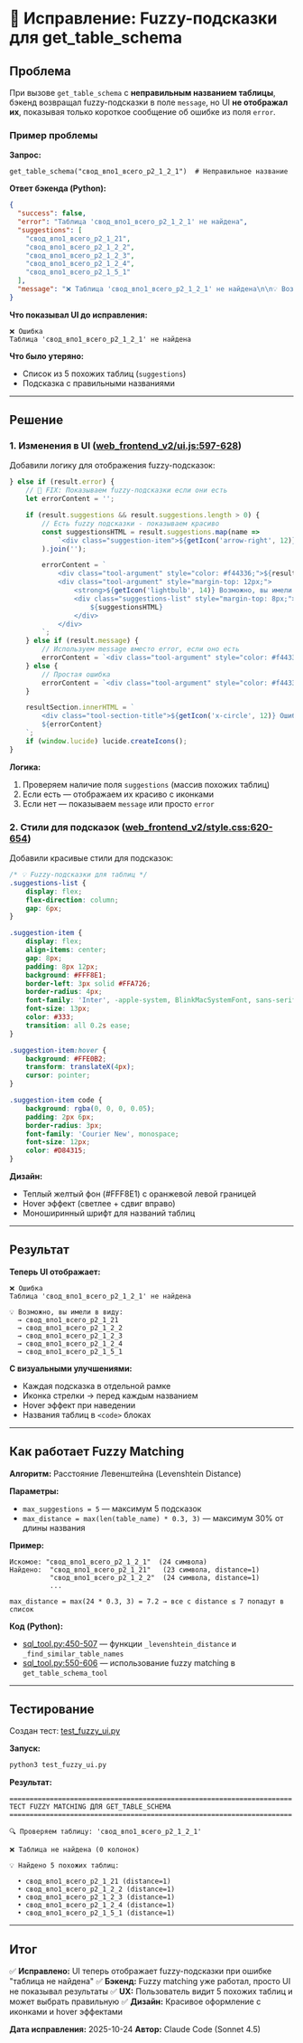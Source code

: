 # 🔧 Исправление: Fuzzy-подсказки для get_table_schema

## Проблема

При вызове `get_table_schema` с **неправильным названием таблицы**, бэкенд возвращал fuzzy-подсказки в поле `message`, но UI **не отображал их**, показывая только короткое сообщение об ошибке из поля `error`.

### Пример проблемы

**Запрос:**
```
get_table_schema("свод_впо1_всего_р2_1_2_1")  # Неправильное название
```

**Ответ бэкенда (Python):**
```json
{
  "success": false,
  "error": "Таблица 'свод_впо1_всего_р2_1_2_1' не найдена",
  "suggestions": [
    "свод_впо1_всего_р2_1_21",
    "свод_впо1_всего_р2_1_2_2",
    "свод_впо1_всего_р2_1_2_3",
    "свод_впо1_всего_р2_1_2_4",
    "свод_впо1_всего_р2_1_5_1"
  ],
  "message": "❌ Таблица 'свод_впо1_всего_р2_1_2_1' не найдена\n\n💡 Возможно, вы имели в виду одну из этих таблиц:\n  • свод_впо1_всего_р2_1_21\n  • свод_впо1_всего_р2_1_2_2\n  • ...\n\n🔍 Попробуйте вызвать get_table_schema с одним из предложенных названий."
}
```

**Что показывал UI до исправления:**
```
❌ Ошибка
Таблица 'свод_впо1_всего_р2_1_2_1' не найдена
```

**Что было утеряно:**
- Список из 5 похожих таблиц (`suggestions`)
- Подсказка с правильными названиями

---

## Решение

### 1. Изменения в UI ([web_frontend_v2/ui.js:597-628](web_frontend_v2/ui.js#L597-L628))

Добавили логику для отображения fuzzy-подсказок:

```javascript
} else if (result.error) {
    // 🔧 FIX: Показываем fuzzy-подсказки если они есть
    let errorContent = '';

    if (result.suggestions && result.suggestions.length > 0) {
        // Есть fuzzy подсказки - показываем красиво
        const suggestionsHTML = result.suggestions.map(name =>
            `<div class="suggestion-item">${getIcon('arrow-right', 12)} <code>${name}</code></div>`
        ).join('');

        errorContent = `
            <div class="tool-argument" style="color: #f44336;">${result.error}</div>
            <div class="tool-argument" style="margin-top: 12px;">
                <strong>${getIcon('lightbulb', 14)} Возможно, вы имели в виду:</strong>
                <div class="suggestions-list" style="margin-top: 8px;">
                    ${suggestionsHTML}
                </div>
            </div>
        `;
    } else if (result.message) {
        // Используем message вместо error, если оно есть
        errorContent = `<div class="tool-argument" style="color: #f44336; white-space: pre-wrap;">${result.message}</div>`;
    } else {
        // Простая ошибка
        errorContent = `<div class="tool-argument" style="color: #f44336;">${result.error}</div>`;
    }

    resultSection.innerHTML = `
        <div class="tool-section-title">${getIcon('x-circle', 12)} Ошибка</div>
        ${errorContent}
    `;
    if (window.lucide) lucide.createIcons();
}
```

**Логика:**
1. Проверяем наличие поля `suggestions` (массив похожих таблиц)
2. Если есть — отображаем их красиво с иконками
3. Если нет — показываем `message` или просто `error`

### 2. Стили для подсказок ([web_frontend_v2/style.css:620-654](web_frontend_v2/style.css#L620-L654))

Добавили красивые стили для подсказок:

```css
/* 💡 Fuzzy-подсказки для таблиц */
.suggestions-list {
    display: flex;
    flex-direction: column;
    gap: 6px;
}

.suggestion-item {
    display: flex;
    align-items: center;
    gap: 8px;
    padding: 8px 12px;
    background: #FFF8E1;
    border-left: 3px solid #FFA726;
    border-radius: 4px;
    font-family: 'Inter', -apple-system, BlinkMacSystemFont, sans-serif;
    font-size: 13px;
    color: #333;
    transition: all 0.2s ease;
}

.suggestion-item:hover {
    background: #FFE0B2;
    transform: translateX(4px);
    cursor: pointer;
}

.suggestion-item code {
    background: rgba(0, 0, 0, 0.05);
    padding: 2px 6px;
    border-radius: 3px;
    font-family: 'Courier New', monospace;
    font-size: 12px;
    color: #D84315;
}
```

**Дизайн:**
- Теплый желтый фон (#FFF8E1) с оранжевой левой границей
- Hover эффект (светлее + сдвиг вправо)
- Моноширинный шрифт для названий таблиц

---

## Результат

**Теперь UI отображает:**

```
❌ Ошибка
Таблица 'свод_впо1_всего_р2_1_2_1' не найдена

💡 Возможно, вы имели в виду:
  → свод_впо1_всего_р2_1_21
  → свод_впо1_всего_р2_1_2_2
  → свод_впо1_всего_р2_1_2_3
  → свод_впо1_всего_р2_1_2_4
  → свод_впо1_всего_р2_1_5_1
```

**С визуальными улучшениями:**
- Каждая подсказка в отдельной рамке
- Иконка стрелки → перед каждым названием
- Hover эффект при наведении
- Названия таблиц в `<code>` блоках

---

## Как работает Fuzzy Matching

**Алгоритм:** Расстояние Левенштейна (Levenshtein Distance)

**Параметры:**
- `max_suggestions = 5` — максимум 5 подсказок
- `max_distance = max(len(table_name) * 0.3, 3)` — максимум 30% от длины названия

**Пример:**
```
Искомое: "свод_впо1_всего_р2_1_2_1"  (24 символа)
Найдено:  "свод_впо1_всего_р2_1_21"   (23 символа, distance=1)
          "свод_впо1_всего_р2_1_2_2"  (24 символа, distance=1)
          ...

max_distance = max(24 * 0.3, 3) = 7.2 → все с distance ≤ 7 попадут в список
```

**Код (Python):**
- [sql_tool.py:450-507](../skynet_simple/tools/rag/sql_tool.py#L450-L507) — функции `_levenshtein_distance` и `_find_similar_table_names`
- [sql_tool.py:550-606](../skynet_simple/tools/rag/sql_tool.py#L550-L606) — использование fuzzy matching в `get_table_schema_tool`

---

## Тестирование

Создан тест: [test_fuzzy_ui.py](test_fuzzy_ui.py)

**Запуск:**
```bash
python3 test_fuzzy_ui.py
```

**Результат:**
```
======================================================================
ТЕСТ FUZZY MATCHING ДЛЯ GET_TABLE_SCHEMA
======================================================================

🔍 Проверяем таблицу: 'свод_впо1_всего_р2_1_2_1'

❌ Таблица не найдена (0 колонок)

💡 Найдено 5 похожих таблиц:

  • свод_впо1_всего_р2_1_21 (distance=1)
  • свод_впо1_всего_р2_1_2_2 (distance=1)
  • свод_впо1_всего_р2_1_2_3 (distance=1)
  • свод_впо1_всего_р2_1_2_4 (distance=1)
  • свод_впо1_всего_р2_1_5_1 (distance=1)
```

---

## Итог

✅ **Исправлено:** UI теперь отображает fuzzy-подсказки при ошибке "таблица не найдена"
✅ **Бэкенд:** Fuzzy matching уже работал, просто UI не показывал результаты
✅ **UX:** Пользователь видит 5 похожих таблиц и может выбрать правильную
✅ **Дизайн:** Красивое оформление с иконками и hover эффектами

**Дата исправления:** 2025-10-24
**Автор:** Claude Code (Sonnet 4.5)
